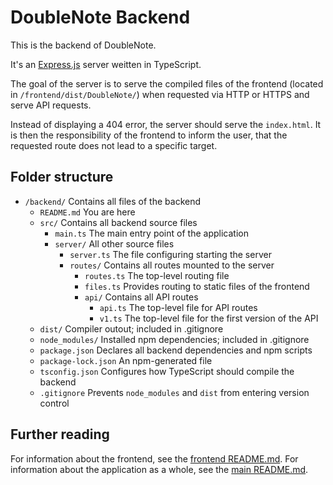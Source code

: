 # DoubleNote Backend

This is the backend of DoubleNote.

It's an [Express.js](https://expressjs.com) server weitten in TypeScript.

The goal of the server is to serve the compiled files of the frontend (located in `/frontend/dist/DoubleNote/`) when requested via HTTP or HTTPS and serve API requests.

Instead of displaying a 404 error, the server should serve the `index.html`. It is then the responsibility of the frontend to inform the user, that the requested route does not lead to a specific target.

## Folder structure

- `/backend/` Contains all files of the backend
  - `README.md` You are here
  - `src/` Contains all backend source files
    - `main.ts` The main entry point of the application
    - `server/` All other source files
      - `server.ts` The file configuring starting the server
      - `routes/` Contains all routes mounted to the server
        - `routes.ts` The top-level routing file
        - `files.ts` Provides routing to static files of the frontend
        - `api/` Contains all API routes
          - `api.ts` The top-level file for API routes
          - `v1.ts` The top-level file for the first version of the API
  - `dist/` Compiler outout; included in .gitignore
  - `node_modules/` Installed npm dependencies; included in .gitignore
  - `package.json` Declares all backend dependencies and npm scripts
  - `package-lock.json` An npm-generated file
  - `tsconfig.json` Configures how TypeScript should compile the backend
  - `.gitignore` Prevents `node_modules` and `dist` from entering version control

## Further reading

For information about the frontend, see the [frontend README.md](/frontend/README.md).
For information about the application as a whole, see the [main README.md](/README.md).
